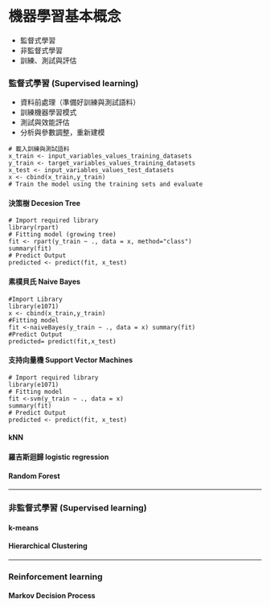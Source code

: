 # 機器學習基本概念

* 監督式學習
* 非監督式學習
* 訓練、測試與評估







### 監督式學習 (Supervised learning)

- 資料前處理（準備好訓練與測試語料）
- 訓練機器學習模式
- 測試與效能評估
- 分析與參數調整，重新建模


```
# 載入訓練與測試語料 
x_train <- input_variables_values_training_datasets 
y_train <- target_variables_values_training_datasets 
x_test <- input_variables_values_test_datasets
x <- cbind(x_train,y_train)
# Train the model using the training sets and evaluate
```


#### 決策樹 Decesion Tree
```
# Import required library
library(rpart)
# Fitting model (growing tree)
fit <- rpart(y_train ~ ., data = x, method="class")
summary(fit)
# Predict Output
predicted <- predict(fit, x_test)
```

#### 素樸貝氏 Naive Bayes

```
#Import Library
library(e1071)
x <- cbind(x_train,y_train)
#Fitting model
fit <-naiveBayes(y_train ~ ., data = x) summary(fit)
#Predict Output
predicted= predict(fit,x_test)
```


#### 支持向量機 Support Vector Machines

```
# Import required library
library(e1071)
# Fitting model
fit <-svm(y_train ~ ., data = x) 
summary(fit)
# Predict Output
predicted <- predict(fit, x_test)
```


#### kNN






#### 羅吉斯迴歸 logistic regression



#### Random Forest




---
### 非監督式學習 (Supervised learning)


#### k-means


#### Hierarchical Clustering





---
### Reinforcement learning

#### Markov Decision Process











